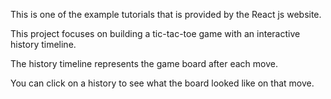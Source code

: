 This is one of the example tutorials that is provided by the React js website.

This project focuses on building a tic-tac-toe game with an interactive history timeline.

The history timeline represents the game board after each move.

You can click on a history to see what the board looked like on that move. 
